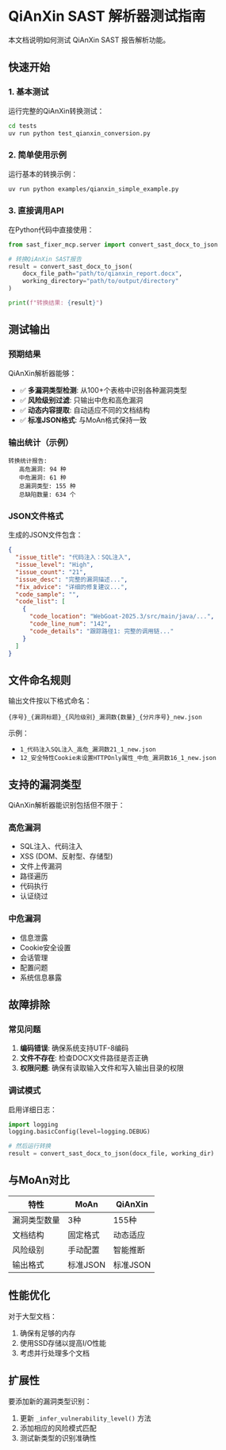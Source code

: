 # QiAnXin SAST 解析器测试指南

本文档说明如何测试 QiAnXin SAST 报告解析功能。

## 快速开始

### 1. 基本测试

运行完整的QiAnXin转换测试：

```bash
cd tests
uv run python test_qianxin_conversion.py
```

### 2. 简单使用示例

运行基本的转换示例：

```bash
uv run python examples/qianxin_simple_example.py
```

### 3. 直接调用API

在Python代码中直接使用：

```python
from sast_fixer_mcp.server import convert_sast_docx_to_json

# 转换QiAnXin SAST报告
result = convert_sast_docx_to_json(
    docx_file_path="path/to/qianxin_report.docx",
    working_directory="path/to/output/directory"
)

print(f"转换结果: {result}")
```

## 测试输出

### 预期结果

QiAnXin解析器能够：

- ✅ **多漏洞类型检测**: 从100+个表格中识别各种漏洞类型
- ✅ **风险级别过滤**: 只输出中危和高危漏洞
- ✅ **动态内容提取**: 自动适应不同的文档结构
- ✅ **标准JSON格式**: 与MoAn格式保持一致

### 输出统计（示例）

```
转换统计报告:
   高危漏洞: 94 种
   中危漏洞: 61 种
   总漏洞类型: 155 种
   总缺陷数量: 634 个
```

### JSON文件格式

生成的JSON文件包含：

```json
{
  "issue_title": "代码注入：SQL注入",
  "issue_level": "High",
  "issue_count": "21",
  "issue_desc": "完整的漏洞描述...",
  "fix_advice": "详细的修复建议...",
  "code_sample": "",
  "code_list": [
    {
      "code_location": "WebGoat-2025.3/src/main/java/...",
      "code_line_num": "142",
      "code_details": "跟踪路径1: 完整的调用链..."
    }
  ]
}
```

## 文件命名规则

输出文件按以下格式命名：

```
{序号}_{漏洞标题}_{风险级别}_漏洞数{数量}_{分片序号}_new.json
```

示例：
- `1_代码注入SQL注入_高危_漏洞数21_1_new.json`
- `12_安全特性Cookie未设置HTTPOnly属性_中危_漏洞数16_1_new.json`

## 支持的漏洞类型

QiAnXin解析器能识别包括但不限于：

### 高危漏洞
- SQL注入、代码注入
- XSS (DOM、反射型、存储型)
- 文件上传漏洞
- 路径遍历
- 代码执行
- 认证绕过

### 中危漏洞
- 信息泄露
- Cookie安全设置
- 会话管理
- 配置问题
- 系统信息暴露

## 故障排除

### 常见问题

1. **编码错误**: 确保系统支持UTF-8编码
2. **文件不存在**: 检查DOCX文件路径是否正确
3. **权限问题**: 确保有读取输入文件和写入输出目录的权限

### 调试模式

启用详细日志：

```python
import logging
logging.basicConfig(level=logging.DEBUG)

# 然后运行转换
result = convert_sast_docx_to_json(docx_file, working_dir)
```

## 与MoAn对比

| 特性 | MoAn | QiAnXin |
|------|------|---------|
| 漏洞类型数量 | 3种 | 155种 |
| 文档结构 | 固定格式 | 动态适应 |
| 风险级别 | 手动配置 | 智能推断 |
| 输出格式 | 标准JSON | 标准JSON |

## 性能优化

对于大型文档：

1. 确保有足够的内存
2. 使用SSD存储以提高I/O性能
3. 考虑并行处理多个文档

## 扩展性

要添加新的漏洞类型识别：

1. 更新 `_infer_vulnerability_level()` 方法
2. 添加相应的风险模式匹配
3. 测试新类型的识别准确性
